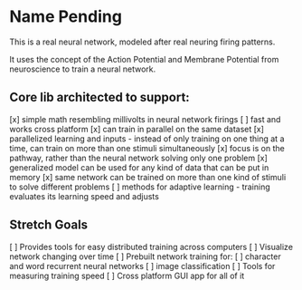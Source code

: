 # Name Pending

This is a real neural network, modeled after real neuring firing patterns.

It uses the concept of the Action Potential and Membrane Potential from neuroscience to
train a neural network.

## Core lib architected to support:

[x] simple math resembling millivolts in neural network firings
[ ] fast and works cross platform
[x] can train in parallel on the same dataset
[x] parallelized learning and inputs
    - instead of only training on one thing at a time, can train on more than one
    stimuli simultaneously
[x] focus is on the pathway, rather than the neural network solving only one problem
[x] generalized model can be used for any kind of data that can be put in memory
[x] same network can be trained on more than one kind of stimuli to solve different problems
[ ] methods for adaptive learning - training evaluates its learning speed and adjusts

## Stretch Goals

[ ] Provides tools for easy distributed training across computers
[ ] Visualize network changing over time
[ ] Prebuilt network training for:
    [ ] character and word recurrent neural networks
    [ ] image classification
[ ] Tools for measuring training speed
[ ] Cross platform GUI app for all of it
